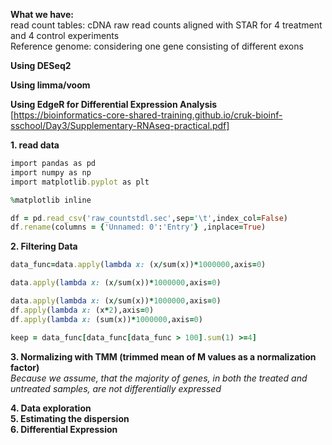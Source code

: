 **What we have:**<br/>
read count tables: cDNA raw read counts aligned with STAR for 4 treatment and 4 control experiments<br/>
Reference genome: considering one gene consisting of different exons<br/>

**Using DESeq2**<br/>

**Using limma/voom**<br/>

**Using EdgeR for Differential Expression Analysis**<br/>
[https://bioinformatics-core-shared-training.github.io/cruk-bioinf-sschool/Day3/Supplementary-RNAseq-practical.pdf]<br/>

**1. read data**
```ruby
import pandas as pd
import numpy as np
import matplotlib.pyplot as plt

%matplotlib inline

df = pd.read_csv('raw_countstdl.sec',sep='\t',index_col=False)
df.rename(columns = {'Unnamed: 0':'Entry'} ,inplace=True)
```

**2. Filtering Data**<br/>
```ruby
data_func=data.apply(lambda x: (x/sum(x))*1000000,axis=0)
```
```ruby
data.apply(lambda x: (x/sum(x))*1000000,axis=0)
```

```ruby
data.apply(lambda x: (x/sum(x))*1000000,axis=0)
df.apply(lambda x: (x*2),axis=0)
df.apply(lambda x: (sum(x))*1000000,axis=0) 
```
```ruby
keep = data_func[data_func[data_func > 100].sum(1) >=4]
```

**3. Normalizing with TMM (trimmed mean of M values as a normalization factor)**<br/>
*Because we assume, that the majority of genes, in both the treated and untreated samples, are not differentially expressed*

**4. Data exploration**<br/>
**5. Estimating the dispersion**<br/>
**6. Differential Expression**<br/>




